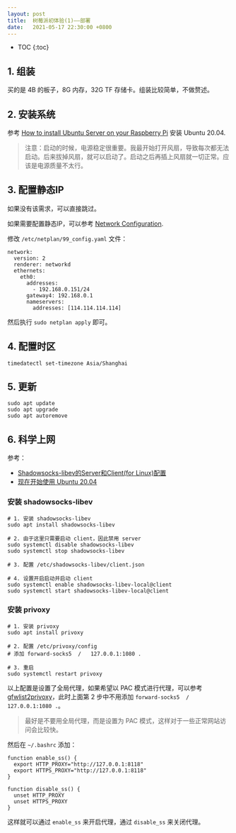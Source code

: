 ```yaml
---
layout: post
title:  树莓派初体验(1)——部署
date:   2021-05-17 22:30:00 +0800
---
```


* TOC
{:toc}

## 1. 组装

买的是 4B 的板子，8G 内存，32G TF 存储卡。组装比较简单，不做赘述。

## 2. 安装系统

参考 [How to install Ubuntu Server on your Raspberry Pi](https://ubuntu.com/tutorials/how-to-install-ubuntu-on-your-raspberry-pi) 安装 Ubuntu 20.04.

> 注意：启动的时候，电源稳定很重要。我最开始打开风扇，导致每次都无法启动。后来拔掉风扇，就可以启动了。启动之后再插上风扇就一切正常。应该是电源质量不太行。

## 3. 配置静态IP

如果没有该需求，可以直接跳过。

如果需要配置静态IP，可以参考 [Network Configuration](https://ubuntu.com/server/docs/network-configuration).

修改 `/etc/netplan/99_config.yaml` 文件：

```
network:
  version: 2
  renderer: networkd
  ethernets:
    eth0:
      addresses:
        - 192.168.0.151/24
      gateway4: 192.168.0.1
      nameservers:
        addresses: [114.114.114.114]
```

然后执行 `sudo netplan apply` 即可。

## 4. 配置时区

```shell
timedatectl set-timezone Asia/Shanghai
```

## 5. 更新

```shell
sudo apt update
sudo apt upgrade
sudo apt autoremove
```

## 6. 科学上网

参考：

- [Shadowsocks-libev的Server和Client(for Linux)配置](https://ochicken.top/2019/10/11/20191011-Shadowsocks-libev/)
- [现在开始使用 Ubuntu 20.04](https://blog.gadflysu.com/linux/ubuntu-primer/)

### 安装 shadowsocks-libev

```shell
# 1. 安装 shadowsocks-libev
sudo apt install shadowsocks-libev

# 2. 由于这里只需要启动 client，因此禁用 server
sudo systemctl disable shadowsocks-libev
sudo systemctl stop shadowsocks-libev

# 3. 配置 /etc/shadowsocks-libev/client.json

# 4. 设置开启启动并启动 client
sudo systemctl enable shadowsocks-libev-local@client
sudo systemctl start shadowsocks-libev-local@client
```

### 安装 privoxy

```shell
# 1. 安装 privoxy
sudo apt install privoxy

# 2. 配置 /etc/privoxy/config
# 添加 forward-socks5  /   127.0.0.1:1080 .

# 3. 重启
sudo systemctl restart privoxy
```

以上配置是设置了全局代理，如果希望以 PAC 模式进行代理，可以参考 [gfwlist2privoxy](https://github.com/zfl9/gfwlist2privoxy)，此时上面第 2 步中不用添加 `forward-socks5  /   127.0.0.1:1080 .`。

> 最好是不要用全局代理，而是设置为 PAC 模式，这样对于一些正常网站访问会比较快。

然后在 `~/.bashrc` 添加：

```shell
function enable_ss() {
  export HTTP_PROXY="http://127.0.0.1:8118"
  export HTTPS_PROXY="http://127.0.0.1:8118"
}

function disable_ss() {
  unset HTTP_PROXY
  unset HTTPS_PROXY
}
```

这样就可以通过 `enable_ss` 来开启代理，通过 `disable_ss` 来关闭代理。